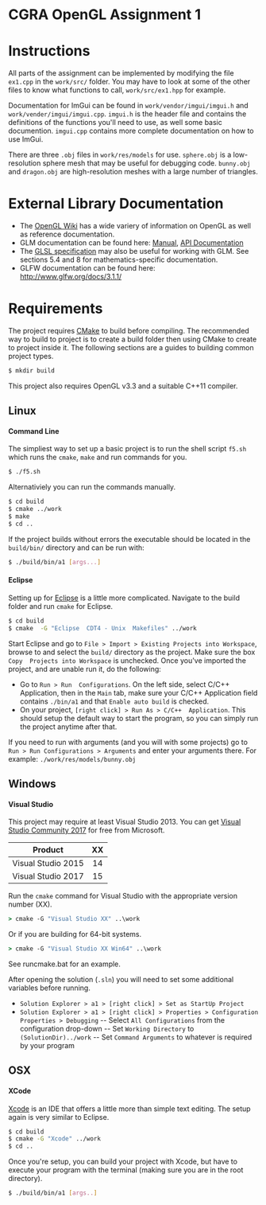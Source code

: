 # CGRA OpenGL Assignment 1

# Instructions

All parts of the assignment can be implemented by modifying the file `ex1.cpp` in the `work/src/`
folder. You may have to look at some of the other files to know what functions to
call, `work/src/ex1.hpp` for example.

Documentation for ImGui can be found in `work/vendor/imgui/imgui.h` and
`work/vender/imgui/imgui.cpp`. `imgui.h` is the header file and contains the definitions of the
functions you'll need to use, as well some basic documention. `imgui.cpp` contains more complete
documentation on how to use ImGui.

There are three `.obj` files in `work/res/models` for use. `sphere.obj` is a low-resolution sphere
mesh that may be useful for debugging code. `bunny.obj` and `dragon.obj` are high-resolution meshes
with a large number of triangles.

# External Library Documentation

* The [OpenGL Wiki](https://www.khronos.org/opengl/wiki/) has a wide variery of information on
  OpenGL as well as reference documentation.
* GLM documentation can be found here: [Manual](http://glm.g-truc.net/0.9.8/glm-0.9.8.pdf),
  [API Documentation](http://glm.g-truc.net/0.9.8/api/index.html)
* The [GLSL specification](https://khronos.org/registry/OpenGL/specs/gl/GLSLangSpec.4.50.pdf) may
  also be useful for working with GLM.
  See sections 5.4 and 8 for mathematics-specific documentation.
* GLFW documentation can be found here: http://www.glfw.org/docs/3.1.1/

# Requirements

The project requires [CMake](https://cmake.org/) to build before compiling. The recommended way to build to project is to create a build folder then using CMake to create to project inside it. The following sections are a guides to building common project types.
```sh
$ mkdir build
```

This project also requires OpenGL v3.3 and a suitable C++11 compiler.


## Linux

#### Command Line

The simpliest way to set up a basic project is to run the shell script `f5.sh` which runs the `cmake`, `make` and run commands for you.
```sh
$ ./f5.sh
```

Alternativiely you can run the commands manually.
```sh
$ cd build
$ cmake ../work
$ make
$ cd ..
```

If the project builds without errors the executable should be located in the `build/bin/` directory and can be run with:
```sh
$ ./build/bin/a1 [args...]
```

#### Eclipse
Setting up for [Eclipse](https://eclipse.org/) is a little more complicated. Navigate to the build folder and run `cmake` for Eclipse.
```sh
$ cd build
$ cmake  -G "Eclipse  CDT4 - Unix  Makefiles" ../work
```
Start Eclipse and go to `File > Import > Existing Projects into Workspace`, browse to and select the `build/` directory as the project. Make sure  the  box `Copy  Projects into Workspace` is unchecked. Once you've imported the project, and are unable run it, do the following:
 - Go to `Run > Run  Configurations`.  On the left side, select C/C++  Application, then in the `Main` tab, make sure your C/C++ Application field contains `./bin/a1` and that `Enable auto build` is checked.
 - On your project, `[right click] > Run As > C/C++  Application`.  This should setup the default way to start the program, so you can simply run the project anytime after that.

If  you  need  to  run  with  arguments  (and  you  will  with  some  projects)  go  to `Run > Run Configurations > Arguments` and enter your arguments there. For example: `./work/res/models/bunny.obj `



## Windows

#### Visual Studio

This project may require at least Visual Studio 2013. You can get [Visual Studio Community 2017](https://www.visualstudio.com/downloads/) for free from Microsoft.

| Product |  XX  |
|:-------:|:----:|
| Visual Studio 2015 | 14 |
| Visual Studio 2017 | 15 |

Run the `cmake` command for Visual Studio with the appropriate version number (XX).
```cmd
> cmake -G "Visual Studio XX" ..\work
```

Or if you are building for 64-bit systems.
```cmd
> cmake -G "Visual Studio XX Win64" ..\work
```

See runcmake.bat for an example.

After opening the solution (`.sln`) you will need to set some additional variables before running.
 - `Solution Explorer > a1 > [right click] > Set as StartUp Project`
 - `Solution Explorer > a1 > [right click] > Properties > Configuration Properties > Debugging`
 -- Select `All Configurations` from the configuration drop-down
 -- Set `Working Directory` to `(SolutionDir)../work`
 -- Set `Command Arguments` to whatever is required by your program



## OSX

#### XCode

[Xcode](https://developer.apple.com/xcode/) is an IDE that offers a little more than simple text editing. The setup again is very similar to Eclipse.
```sh
$ cd build
$ cmake -G "Xcode" ../work
$ cd ..
```

Once you're setup, you can build your project with Xcode, but have to execute your program with the terminal (making sure you are in the root directory).
```sh
$ ./build/bin/a1 [args..]
```
